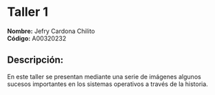 # Taller 1

**Nombre:** Jefry Cardona Chilito  
**Código:** A00320232  

## Descripción:  
En este taller se presentan mediante una serie de imágenes algunos sucesos importantes en los sistemas operativos a través de la historia.

